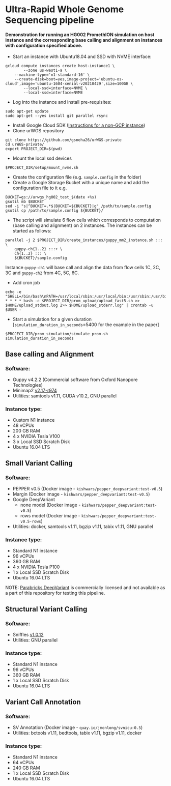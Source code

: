 # Ultra-Rapid Whole Genome Sequencing pipeline

#### Demonstration for running an HG002 PromethION simulation on host instance and the corresponding base calling and alignment on instances with configuration specified above.
* Start an instance with Ubuntu18.04 and SSD with NVME interface:
```
gcloud compute instances create host-instance1 \
        --zone us-west1-a \
	--machine-type='n1-standard-16' \
	--create-disk=boot=yes,image-project='ubuntu-os-cloud',image='ubuntu-1604-xenial-v20210429',size=100GB \
        --local-ssd=interface=NVME \
        --local-ssd=interface=NVME
```
* Log into the instance and install pre-requisites:
```
sudo apt-get update
sudo apt-get --yes install git parallel rsync
```
* Install Google Cloud SDK ([Instructions for a non-GCP instance](https://cloud.google.com/sdk/docs/install))
* Clone urWGS repository
```
git clone https://github.com/gsneha26/urWGS-private
cd urWGS-private/
export PROJECT_DIR=$(pwd)
```
* Mount the local ssd devices
```
$PROJECT_DIR/setup/mount_nvme.sh
```
* Create the configuration file (e.g. `sample.config` in the folder) 
* Create a Google Storage Bucket with a unique name and add the configuration file to it e.g.
```
BUCKET=gs://urwgs_hg002_test_$(date +%s)
gsutil mb $BUCKET
sed -i "s|^BUCKET=.*$|BUCKET=${BUCKET}|g" /path/to/sample.config
gsutil cp /path/to/sample.config ${BUCKET}/
```
* The script will simulate 6 flow cells which corresponds to computation (base calling and alignment) on 2 instances. The instances can be started as follows:
```
parallel -j 2 $PROJECT_DIR/create_instances/guppy_mm2_instance.sh ::: \
	guppy-ch{1..2} :::+ \
	Ch{1..2} ::: \
	${BUCKET}/sample.config
```
Instance `guppy-ch1` will base call and align the data from flow cells 1C, 2C, 3C and `guppy-ch2` from 4C, 5C, 6C.
* Add cron job 
```
echo -e "SHELL=/bin/bash\nPATH=/usr/local/sbin:/usr/local/bin:/usr/sbin:/usr/bin:/sbin:/bin:/snap/bin\nPROJECT_DIR=$PROJECT_DIR\n*/3 * * * * bash -c $PROJECT_DIR/prom_upload/upload_fast5.sh >> $HOME/upload_stdout.log 2>> $HOME/upload_stderr.log" | crontab -u $USER -
```
* Start a simulation for a given duration [`simulation_duration_in_seconds`=5400 for the example in the paper]
```
$PROJECT_DIR/prom_simulation/simulate_prom.sh simulation_duration_in_seconds
```
## Base calling and Alignment
### Software:
* Guppy v4.2.2 (Commercial software from Oxford Nanopore Technologies)
* Minimap2 [v2.17-r974](https://github.com/lh3/minimap2/commit/2da649d1d724561d4c2bbe1be9123e2b61bc0029)
* Utilities: samtools v1.11, CUDA v10.2, GNU parallel

### Instance type:
* Custom N1 instance
* 48 vCPUs
* 200 GB RAM
* 4 x NVIDIA Tesla V100
* 3 x Local SSD Scratch Disk
* Ubuntu 16.04 LTS

## Small Variant Calling
### Software:
* PEPPER v0.5 (Docker image - `kishwars/pepper_deepvariant:test-v0.5`)
* Margin (Docker image - `kishwars/pepper_deepvariant:test-v0.5`)
* Google DeepVariant
  * none model (Docker image - `kishwars/pepper_deepvariant:test-v0.5`)
  * rows model (Docker image - `kishwars/pepper_deepvariant:test-v0.5-rows`)
* Utilities: docker, samtools v1.11, bgzip v1.11, tabix v1.11, GNU parallel

### Instance type:
* Standard N1 instance
* 96 vCPUs
* 360 GB RAM
* 4 x NVIDIA Tesla P100
* 1 x Local SSD Scratch Disk
* Ubuntu 16.04 LTS

NOTE: [Parabricks DeepVariant](https://developer.nvidia.com/clara-parabricks) is commercially licensed and not available as a part of this repository for testing this pipeline.

## Structural Variant Calling
### Software:
* Sniffles [v1.0.12](https://github.com/fritzsedlazeck/Sniffles/commit/0f9a068ecee84fff862c12e581693be273ccf89e)
* Utilities: GNU parallel

### Instance type:
* Standard N1 instance
* 96 vCPUs
* 360 GB RAM
* 1 x Local SSD Scratch Disk
* Ubuntu 16.04 LTS

## Variant Call Annotation
### Software:
* SV Annotation (Docker image - `quay.io/jmonlong/svnicu:0.5`)
* Utilities: bctools v1.11, bedtools, tabix v1.11, bgzip v1.11, docker

### Instance type:
* Standard N1 instance
* 64 vCPUs
* 240 GB RAM
* 1 x Local SSD Scratch Disk
* Ubuntu 16.04 LTS
